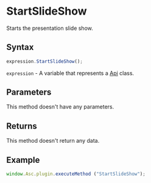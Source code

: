 # StartSlideShow

Starts the presentation slide show.

## Syntax

```javascript
expression.StartSlideShow();
```

`expression` - A variable that represents a [Api](../Api.md) class.

## Parameters

This method doesn't have any parameters.

## Returns

This method doesn't return any data.

## Example

```javascript
window.Asc.plugin.executeMethod ("StartSlideShow");
```
